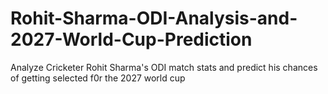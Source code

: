 # Rohit-Sharma-ODI-Analysis-and-2027-World-Cup-Prediction
Analyze Cricketer Rohit Sharma's ODI match stats and predict his chances of getting selected f0r the 2027 world cup
